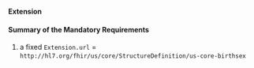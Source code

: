 **Extension**

#### Summary of the Mandatory Requirements

   1. a fixed `Extension.url` = `http://hl7.org/fhir/us/core/StructureDefinition/us-core-birthsex`
